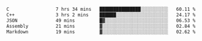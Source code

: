 <!--START_SECTION:waka-->

```txt
C                 7 hrs 34 mins   ███████████████░░░░░░░░░░   60.11 %
C++               3 hrs 2 mins    ██████░░░░░░░░░░░░░░░░░░░   24.17 %
JSON              49 mins         █▓░░░░░░░░░░░░░░░░░░░░░░░   06.53 %
Assembly          21 mins         ▓░░░░░░░░░░░░░░░░░░░░░░░░   02.84 %
Markdown          19 mins         ▓░░░░░░░░░░░░░░░░░░░░░░░░   02.62 %
```

<!--END_SECTION:waka-->
